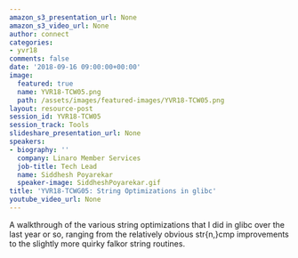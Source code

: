 ```yaml
---
amazon_s3_presentation_url: None
amazon_s3_video_url: None
author: connect
categories:
- yvr18
comments: false
date: '2018-09-16 09:00:00+00:00'
image:
  featured: true
  name: YVR18-TCW05.png
  path: /assets/images/featured-images/YVR18-TCW05.png
layout: resource-post
session_id: YVR18-TCW05
session_track: Tools
slideshare_presentation_url: None
speakers:
- biography: ''
  company: Linaro Member Services
  job-title: Tech Lead
  name: Siddhesh Poyarekar
  speaker-image: SiddheshPoyarekar.gif
title: 'YVR18-TCWG05: String Optimizations in glibc'
youtube_video_url: None
---
```


A walkthrough of the various string optimizations that I did in glibc over the last year or so, ranging from the relatively obvious str{n,}cmp improvements to the slightly more quirky falkor string routines.